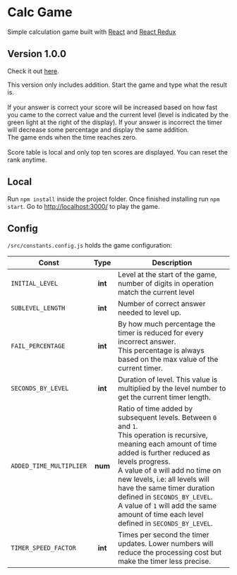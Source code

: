 # Calc Game

Simple calculation game built with [React](https://reactjs.org/) and [React Redux](https://react-redux.js.org/) 

## Version 1.0.0

Check it out [here](https://master--calc-game.netlify.app/).

This version only includes addition. Start the game and type what the result is.<br><br>
If your answer is correct your score will be increased based on how fast you came to the correct value and the current level (level is indicated by the green light at the right of the display). If your answer is incorrect the timer will decrease some percentage and display the same addition.<br>
The game ends when the time reaches zero.<br><br>
Score table is local and only top ten scores are displayed. You can reset the rank anytime.


## Local

Run `npm install` inside the project folder. Once finished installing run `npm start`. Go to [http://localhost:3000/](http://localhost:3000/) to play the game.


## Config 

`/src/constants.config.js` holds the game configuration:

| Const                   |   Type  | Description                                                                                                                                                                                                                                                                                                                                                                                              |
|-------------------------|:-------:|----------------------------------------------------------------------------------------------------------------------------------------------------------------------------------------------------------------------------------------------------------------------------------------------------------------------------------------------------------------------------------------------------------|
| `INITIAL_LEVEL`         | **int** | Level at the start of the game, number of digits in operation match the current level                                                                                                                                                                                                                                                                                                                    |
| `SUBLEVEL_LENGTH`       | **int** | Number of correct answer needed to level up.                                                                                                                                                                                                                                                                                                                                                             |
| `FAIL_PERCENTAGE`       | **int** | By how much percentage the timer is reduced for every incorrect answer.<br>This percentage is always based on the max value of the current timer.                                                                                                                                                                                                                                                        |
| `SECONDS_BY_LEVEL`      | **int** | Duration of level. This value is multiplied by the level number to get the current timer length.                                                                                                                                                                                                                                                                                                         |
| `ADDED_TIME_MULTIPLIER` | **num** | Ratio of time added by subsequent levels. Between `0` and `1`. <br>This operation is recursive, meaning each amount of time added is further reduced as levels progress.<br>A value of `0` will add no time on new levels, i.e: all levels will have the same timer duration defined in `SECONDS_BY_LEVEL`.<br>A value of `1` will add the same amount of time each level defined in `SECONDS_BY_LEVEL`. |
| `TIMER_SPEED_FACTOR`    | **int** | Times per second the timer updates. Lower numbers will reduce the processing cost but make the timer less precise.                                                                                                                                                                                                                                                                                       |
